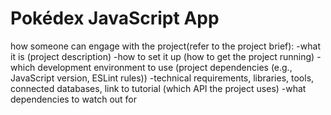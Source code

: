 # Pokédex JavaScript App

how someone can engage with the project(refer to the project brief): 
-what it is (project description) 
-how to set it up (how to get the project running)
-which development environment to use (project dependencies (e.g., JavaScript version, ESLint rules))
-technical requirements, libraries, tools, connected databases, link to tutorial (which API the project uses)
-what dependencies to watch out for